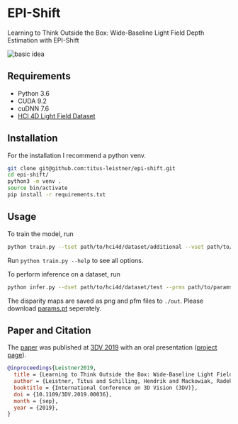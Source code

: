 # EPI-Shift
Learning to Think Outside the Box: Wide-Baseline Light Field Depth Estimation with EPI-Shift

![basic idea](https://titus-leistner.de/epi_shift.png)

## Requirements
* Python 3.6
* CUDA 9.2
* cuDNN 7.6
* [HCI 4D Light Field Dataset](http://hci-lightfield.iwr.uni-heidelberg.de)

## Installation
For the installation I recommend a python venv.
```sh
git clone git@github.com:titus-leistner/epi-shift.git
cd epi-shift/
python3 -m venv .
source bin/activate
pip install -r requirements.txt
```

## Usage
To train the model, run
```sh
python train.py --tset path/to/hci4d/dataset/additional --vset path/to/hci4d/dataset/training --bsz [batch size]
```
Run `python train.py --help` to see all options.

To perform inference on a dataset, run
```sh
python infer.py --dset path/to/hci4d/dataset/test --prms path/to/params.pt
```
The disparity maps are saved as png and pfm files to `./out`. Please download [params.pt](https://heibox.uni-heidelberg.de/f/9462fa8a9d7a4b2aa513/?dl=1) seperately.

## Paper and Citation
The [paper](https://arxiv.org/pdf/1909.09059.pdf) was published at [3DV 2019](http://3dv19.gel.ulaval.ca) with an oral presentation ([project page](https://titus-leistner.de/learning-to-think-outside-the-box-wide-baseline-light-field-depth-estimation-with-epi-shift.html)).

```bibtex
@inproceedings{Leistner2019,
  title = {Learning to Think Outside the Box: Wide-Baseline Light Field Depth Estimation with EPI-Shift},
  author = {Leistner, Titus and Schilling, Hendrik and Mackowiak, Radek and Gumhold, Stefan and Rother, Carsten},
  booktitle = {International Conference on 3D Vision (3DV)},
  doi = {10.1109/3DV.2019.00036},
  month = {sep},
  year = {2019},
}
```
